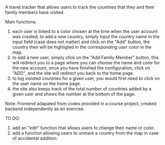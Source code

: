 A travel tracker that allows users to track the countries that they and their family members have visited.

Main functions:
1. each user is linked to a color chosen at the time when the user account was created; to add a new country, simply input the country name in the input field (case does not matter) and click on the "Add" button, the country then will be highligted in the corresponding user color in the map.
2. to add a new user, simply click on the "Add Family Member" button, this will redirect you to a page where you can choose the name and color for the new account, once you have finished the configuration, click on "ADD", and the site will redirect you back to the home page.
3. to log visisted countries for a given user, you would first need to click on the user name on the home page.
4. the site also keeps track of the total number of countries added by a given user and shows the number at the bottom of the page.

Note: Frontend adapated from codes provided in a course project, created backend independently as an exercise.

TO DO:
1. add an "edit" function that allows users to change their name or color.
2. add a function allowing users to unmark a country from the map in case of accidental addition.
